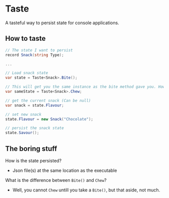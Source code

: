 # Taste
A tasteful way to persist state for console applications.

## How to taste

```csharp
// The state I want to persist
record Snack(string Type);

...

// Load snack state
var state = Taste<Snack>.Bite();

// This will get you the same instance as the bite method gave you. However, you cannot chew until you take a bite!
var sameState = Taste<Snack>.Chew;

// get the current snack (Can be null)
var snack = state.Flavour;

// set new snack
state.Flavour = new Snack("Chocolate");

// persist the snack state
state.Savour();
```


## The boring stuff
How is the state persisted? 
* Json file(s) at the same location as the executable

What is the difference between `Bite()` and `Chew`?
* Well, you cannot `Chew` untill you take a `Bite()`, but that aside, not much.
